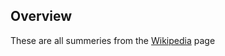 ## Overview
These are all summeries from the [Wikipedia](https://en.wikipedia.org/wiki/Coordinate_system) page
